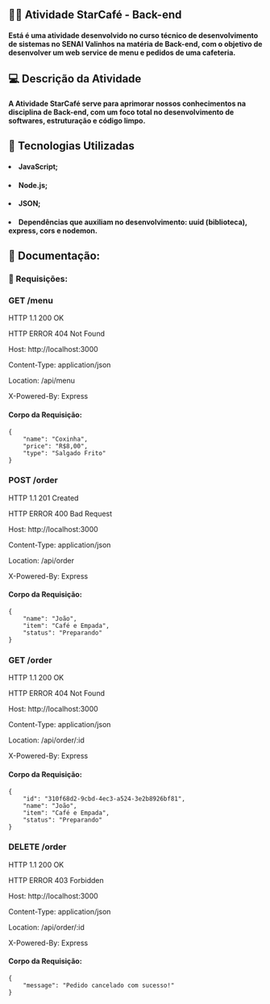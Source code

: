 ## 👩‍💻 Atividade StarCafé - Back-end

#### Está é uma atividade desenvolvido no curso técnico de desenvolvimento de sistemas no SENAI Valinhos na matéria de Back-end, com o objetivo de desenvolver um web service de menu e pedidos de uma cafeteria.

## 💻 Descrição da Atividade

#### A Atividade StarCafé serve para aprimorar nossos conhecimentos na disciplina de Back-end, com um foco total no desenvolvimento de softwares, estruturação e código limpo.

## 🚀 Tecnologias Utilizadas

#### <li> JavaScript;
#### <li> Node.js;
#### <li> JSON;
#### <li> Dependências que auxiliam no desenvolvimento: uuid (biblioteca), express, cors e nodemon.

## 📄 Documentação:

### 📌 Requisições:

### GET /menu

HTTP 1.1 200 OK

HTTP ERROR 404 Not Found

Host: http://localhost:3000

Content-Type: application/json

Location: /api/menu

X-Powered-By: Express

#### Corpo da Requisição:

    {
        "name": "Coxinha",
        "price": "R$8,00",
        "type": "Salgado Frito"
    }

### POST /order

HTTP 1.1 201 Created

HTTP ERROR 400 Bad Request

Host: http://localhost:3000

Content-Type: application/json

Location: /api/order

X-Powered-By: Express

#### Corpo da Requisição:

    {
        "name": "João",
        "item": "Café e Empada",
        "status": "Preparando"
    }

### GET /order

HTTP 1.1 200 OK

HTTP ERROR 404 Not Found

Host: http://localhost:3000

Content-Type: application/json

Location: /api/order/:id

X-Powered-By: Express

#### Corpo da Requisição:

    {
        "id": "310f68d2-9cbd-4ec3-a524-3e2b8926bf81",
        "name": "João",
        "item": "Café e Empada",
        "status": "Preparando"
    }

### DELETE /order

HTTP 1.1 200 OK

HTTP ERROR 403 Forbidden

Host: http://localhost:3000

Content-Type: application/json

Location: /api/order/:id

X-Powered-By: Express

#### Corpo da Requisição:

    {
        "message": "Pedido cancelado com sucesso!"
    }